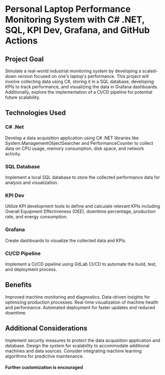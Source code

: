 
# Personal Laptop Performance Monitoring System with C# .NET, SQL, KPI Dev, Grafana, and GitHub Actions

## Project Goal

Simulate a real-world industrial monitoring system by developing a scaled-down version focused on one's laptop's performance. This project will involve collecting data using C#, storing it in a SQL database, developing KPIs to track performance, and visualizing the data in Grafana dashboards. Additionally, explore the implementation of a CI/CD pipeline for potential future scalability.

## Technologies Used

### C# .Net

Develop a data acquisition application using C# .NET libraries like System.ManagementObjectSearcher and PerformanceCounter to collect data on CPU usage, memory consumption, disk space, and network activity.

### SQL Database

Implement a local SQL database to store the collected performance data for analysis and visualization.

### KPI Dev

Utilize KPI development tools to define and calculate relevant KPIs including Overall Equipment Effectiveness
(OEE), downtime percentage, production rate, and energy consumption.

### Grafana

Create dashboards to visualize the collected data and KPIs.

### CI/CD Pipeline

Implement a CI/CD pipeline using GitLab CI/CD to automate the build, test, and deployment process.

## Benefits

Improved machine monitoring and diagnostics.
Data-driven insights for optimizing production processes.
Real-time visualization of machine health and performance.
Automated deployment for faster updates and reduced downtime.

## Additional Considerations

Implement security measures to protect the data acquisition application and database.
Design the system for scalability to accommodate additional machines and data sources.
Consider integrating machine learning algorithms for predictive maintenance.


#### Further customization is encouraged
